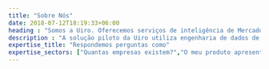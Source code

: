 ```yaml
---
title: "Sobre Nós"
date: 2018-07-12T18:19:33+06:00
heading : "Somos a Uiro. Oferecemos serviços de inteligência de Mercado para Bioeconomia na Amazôna"
description : "A solução piloto da Uiro utiliza engenharia de dados de ponta para oferecer serviços de consultoria especializados em Inteligência de Mercado (IM) para tomadores de decisão de negócios e instituições de dois segmentos da bieoconomia: alimentos e bebidas; cosméticos."
expertise_title: "Respondemos perguntas como"
expertise_sectors: ["Quantas empresas existem?","O meu produto apresenta um diferencial com o que existe no mercado?", "Quais são atores que integram a cadeia produtiva?", "Quais segementos/nichos estão sendo explorados pelas empresas da região amazônica?", "Sua pergunta é outra? Tudo bem. Podemos respondê-la. Não exite em nos contactar!"]
---
```



